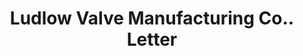---
doi: 10.7916/D8V70WPX
date_other: '1900'
date_other_textual: '1900'
form: correspondence
genre:
- Letters (correspondence)
name:
- Ludlow Valve Manufacturing Co.
object_in_context_url: https://biggert.cul.columbia.edu/items/view/ave_biggert_01217
subject_hierarchical_geographic:
- Troy, New York, United States
subject_name:
- Ludlow Valve Manufacturing Co.
title: Ludlow Valve Manufacturing Co.. Letter
sort_title: Ludlow Valve Manufacturing Co.. Letter
call_number: ave_biggert_01217
coordinates:
- 42.73166666666667,-73.69250000000001
pid: ave_biggert_01217
identifiers: ave_biggert_01217
permalink: /biggert/ave_biggert_01217/
layout: iiif-image-page
---